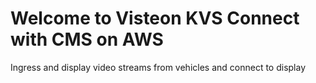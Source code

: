 # Welcome to Visteon KVS Connect with CMS on AWS 

Ingress and display video streams from vehicles and connect to display